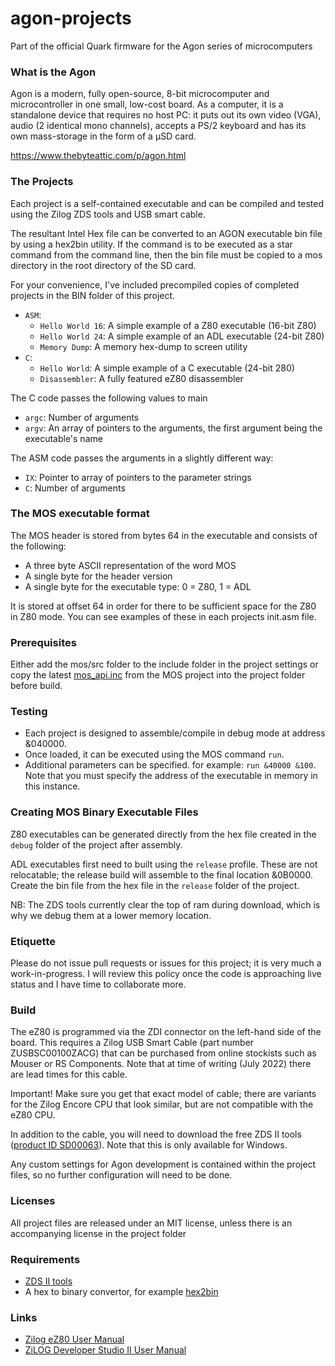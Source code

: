 # agon-projects

Part of the official Quark firmware for the Agon series of microcomputers

### What is the Agon

Agon is a modern, fully open-source, 8-bit microcomputer and microcontroller in one small, low-cost board. As a computer, it is a standalone device that requires no host PC: it puts out its own video (VGA), audio (2 identical mono channels), accepts a PS/2 keyboard and has its own mass-storage in the form of a µSD card.

https://www.thebyteattic.com/p/agon.html

### The Projects

Each project is a self-contained executable and can be compiled and tested using the Zilog ZDS tools and USB smart cable.

The resultant Intel Hex file can be converted to an AGON executable bin file by using a hex2bin utility. If the command is to be executed as a star command from the command line, then the bin file must be copied to a mos directory in the root directory of the SD card.

For your convenience, I've included precompiled copies of completed projects in the BIN folder of this project.

- `ASM`:
	- `Hello World 16`: A simple example of a Z80 executable (16-bit Z80)
	- `Hello World 24`: A simple example of an ADL executable (24-bit Z80)
	- `Memory Dump`: A memory hex-dump to screen utility 
- `C`:
	- `Hello World`: A simple example of a C executable (24-bit 280)
	- `Disassembler`: A fully featured eZ80 disassembler

The C code passes the following values to main

- `argc`: Number of arguments
- `argv`: An array of pointers to the arguments, the first argument being the executable's name

The ASM code passes the arguments in a slightly different way:

- `IX`: Pointer to array of pointers to the parameter strings
- `C`: Number of arguments

### The MOS executable format

The MOS header is stored from bytes 64 in the executable and consists of the following:

- A three byte ASCII representation of the word MOS
- A single byte for the header version
- A single byte for the executable type: 0 = Z80, 1 = ADL

It is stored at offset 64 in order for there to be sufficient space for the Z80 in Z80 mode. You can see examples of these in each projects init.asm file.

### Prerequisites

Either add the mos/src folder to the include folder in the project settings or copy the latest [mos_api.inc](https://github.com/breakintoprogram/agon-mos/blob/main/src/mos_api.inc) from the MOS project into the project folder before build.

### Testing

- Each project is designed to assemble/compile in debug mode at address &040000.
- Once loaded, it can be executed using the MOS command `run`.
- Additional parameters can be specified. for example: `run &40000 &100`. Note that you must specify the address of the executable in memory in this instance.	

### Creating MOS Binary Executable Files

Z80 executables can be generated directly from the hex file created in the `debug` folder of the project after assembly.

ADL executables first need to built using the `release` profile. These are not relocatable; the release build will assemble to the final location &0B0000. Create the bin file from the hex file in the `release` folder of the project. 

NB: The ZDS tools currently clear the top of ram during download, which is why we debug them at a lower memory location.

### Etiquette

Please do not issue pull requests or issues for this project; it is very much a work-in-progress.
I will review this policy once the code is approaching live status and I have time to collaborate more.

### Build

The eZ80 is programmed via the ZDI connector on the left-hand side of the board. This requires a Zilog USB Smart Cable (part number ZUSBSC00100ZACG) that can be purchased from online stockists such as Mouser or RS Components. Note that at time of writing (July 2022) there are lead times for this cable.

Important! Make sure you get that exact model of cable; there are variants for the Zilog Encore CPU that look similar, but are not compatible with the eZ80 CPU.

In addition to the cable, you will need to download the free ZDS II tools ([product ID SD00063](https://zilog.com/index.php?option=com_zcm&task=view&soft_id=38&Itemid=74)). Note that this is only available for Windows.

Any custom settings for Agon development is contained within the project files, so no further configuration will need to be done.

### Licenses

All project files are released under an MIT license, unless there is an accompanying license in the project folder

### Requirements

- [ZDS II tools](https://zilog.com/index.php?option=com_zcm&task=view&soft_id=38&Itemid=74)
- A hex to binary convertor, for example [hex2bin](https://hex2bin.sourceforge.net)

### Links

- [Zilog eZ80 User Manual](http://www.zilog.com/docs/um0077.pdf)
- [ZiLOG Developer Studio II User Manual](http://www.zilog.com/docs/devtools/um0144.pdf)